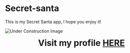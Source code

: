 # **Secret-santa**

This is my Secret Santa app, I hope you enjoy it!

![Under Construction Image](https://campnesher.org/wp-content/uploads/sites/7/2020/09/Under-Construction-Sign.png)

<h1 align="center" style="margin-top: 0px;">Visit my profile <a href="https://github.com/brunobarbagelata">HERE</a></h1>
